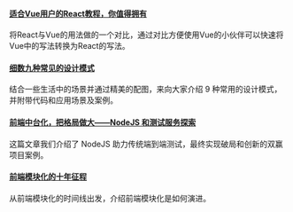 #### [适合Vue用户的React教程，你值得拥有](https://juejin.im/post/6881395120617291783)
将React与Vue的用法做的一个对比，通过对比方便使用Vue的小伙伴可以快速将Vue中的写法转换为React的写法。

#### [细数九种常见的设计模式](https://mp.weixin.qq.com/s/WkF4laAY_PuExCjO0xkECw)
结合一些生活中的场景并通过精美的配图，来向大家介绍 9 种常用的设计模式，并附带代码和应用场景及案例。

#### [前端中台化，把格局做大——NodeJS 和测试服务探索](https://mp.weixin.qq.com/s/3Ukere2IY8T624WRFgspWg)
这篇文章我们介绍了 NodeJS 助力传统端到端测试，最终实现破局和创新的双赢项目案例。

#### [前端模块化的十年征程](https://mp.weixin.qq.com/s/oYQf_m-TvH2txc1AfAvtsA)
从前端模块化的时间线出发，介绍前端模块化是如何演进。